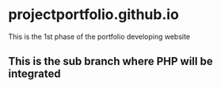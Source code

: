 # projectportfolio.github.io
This is the 1st phase of the portfolio developing website

## This is the sub branch where PHP will be integrated